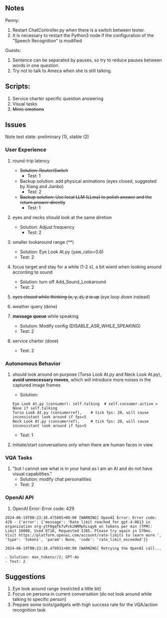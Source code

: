 ## Notes
Penny:
1. Restart ChatController.py when there is a switch between tester. 
2. It is necessary to restart the Python3 node if the configuration of the "Speech Recognition" is modified

Guests:
1. Sentence can be separated by pauses, so try to reduce pauses between words in one question. 
2. Try not to talk to Ameca when she is still talking. 

## Scripts:
1. Service charter specific question answering
2. Visual tasks
3. ~~Minic emotions~~


## Issues

Note test state: preliminary (1), stable (2)

### User Experience
1. round-trip latency
    - ~~Solution: Router/Switch~~
        - Test: 1
    - Backup solution: add physical animations (eyes closed, suggested by Xiang and Jianbo)
        - Test: 2
    - ~~Backup solution: Use local LLM (LLma) to polish answer and the return answer directly~~
        - Test: 1

2. eyes and necks should look at the same diretion
    - Solution: Adjust frequency
        - Test: 2


3. smaller lookaround range (**)
    - Solution: Eye Look At.py (yaw_ratio=0.6)
    - Test: 2


4. focus target and stay for a while (1-2 s), a bit wierd when looking around according to sound
    - Solution: turn off Add_Sound_Lookaround
    - Test: 2


5. ~~eyes closed while thinking (x, y, z), z is up~~ (eye loop down instead)


6. weather query (done)

7. **message queue** while speaking
    - Solution: Modify config (DISABLE_ASR_WHILE_SPEAKING)
    - Test: 2

8. service charter (done)
    - Test: 2


    


### Autonomous Behavior
1. should look around on purpose (Torso Look At.py and Neck Look At.py), **avoid unnecessary moves**, which will introduce more noises in the captured image frames
    - Solution: 
    ```
    Eye Look At.py (consumer): self.talking  # self.consumer.active = None if self.talking
    Torso Look At.py (consumerref),    # tick fps: 20, will cause inconsistant look around if fps=5
    Neck Look At.py (consumerref),     # tick fps: 20, will cause inconsistant look around if fps=5
    ```
    - Test: 1


2. initiate/start conversations only when there are human faces in view


### VQA Tasks
1. "but I cannot see what is in your hand as I am an AI and do not have visual capabilities."
    - Solution: modify chat personalities 
    - Test: 2

### OpenAI API
1. OpenAI Error: Error code: 429 
```
2024-06-19T00:23:18.475885+00:00 [WARNING] OpenAI Error: Error code: 429 - {'error': {'message': 'Rate limit reached for gpt-4-0613 in organization org-ytF0gqTk7vPck2HRMphLsqy6 on tokens per min (TPM): Limit 10000, Used 8710, Requested 1385. Please try again in 570ms. Visit https://platform.openai.com/account/rate-limits to learn more.', 'type': 'tokens', 'param': None, 'code': 'rate_limit_exceeded'}}

2024-06-19T00:23:18.479931+00:00 [WARNING] Retrying the OpenAI call...
```
    - Solution: max_tokens//2; GPT-4o
    - Test: 2



## Suggestions
1. Eye look around range (resticted a little bit)
2. Focus on persona in current conversation (do not look around while talking to specific person)
3. Prepare some tools/gadgets with high success rate for the VQA/action recognition task

